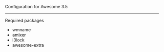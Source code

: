 <head>
 Configuration for Awesome 3.5
</head>
<hr/>

<head>
  Required packages
</head>
<ul>
  <li>
    wmname
  </li>
  <li>
    amixer
  </li>
  <li>
    i3lock
  </li>
  <li>
    awesome-extra
  </li>
</ul>

